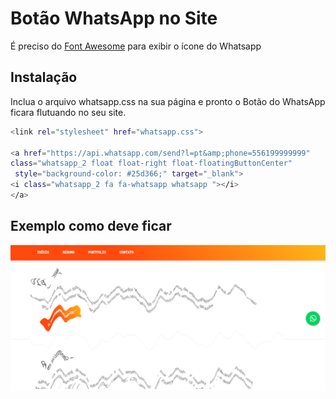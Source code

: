 # Botão WhatsApp no Site

É preciso do [Font Awesome](https://fontawesome.com/icons/4.7) para exibir o ícone do Whatsapp



## Instalação

Inclua o arquivo whatsapp.css na sua página e pronto o Botão do WhatsApp ficara flutuando no seu site.

```bash
<link rel="stylesheet" href="whatsapp.css">

<a href="https://api.whatsapp.com/send?l=pt&amp;phone=556199999999" 
class="whatsapp_2 float float-right float-floatingButtonCenter"
 style="background-color: #25d366;" target="_blank">
<i class="whatsapp_2 fa fa-whatsapp whatsapp "></i>
</a>

```

## Exemplo como deve ficar


![alt text](https://raw.githubusercontent.com/slivadrip/botaowhatsapp/master/example.png)

